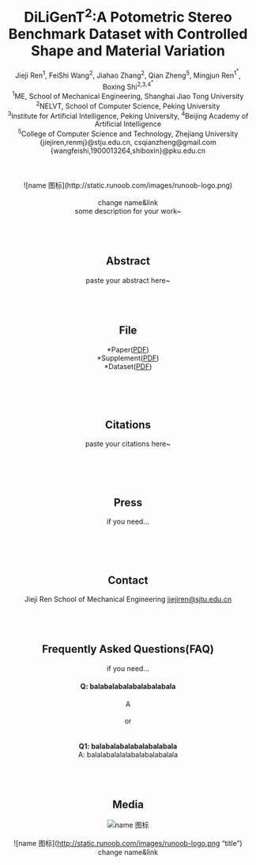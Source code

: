 # <center><b>DiLiGenT<sup>2</sup>:A Potometric Stereo Benchmark Dataset with Controlled Shape and Material Variation</b></center>
<center>Jieji Ren<sup>1</sup>, FeiShi Wang<sup>2</sup>, Jiahao Zhang<sup>2</sup>, Qian Zheng<sup>5</sup>, Mingjun Ren<sup>1<sup>*</sup></sup>, Boxing Shi<sup>2,3,4<sup>*</sup></sup></center>
<center><sup>1</sup>ME, School of Mechanical Engineering, Shanghai Jiao Tong University</center> 
<center><sup>2</sup>NELVT, School of Computer Science, Peking University</center>
<center><sup>3</sup>Institute for Artificial Intelligence, Peking University, <sup>4</sup>Beijing Academy of Artificial Intelligence</center>
<center><sup>5</sup>College of Computer Science and Technology, Zhejiang University</center>
<center>{jiejiren,renmj}@stju.edu.cn, csqianzheng@gmail.com</center>
<center>{wangfeishi,1900013264,shiboxin}@pku.edu.cn</center>
<br/><br/><br/>
<center>![name 图标](http://static.runoob.com/images/runoob-logo.png)<center>
<br/>
change name&link
<br/>
some description for your work~
<br/><br/><br/><br/>
  
## Abstract
paste your abstract here~
<br/><br/><br/><br/>  
  
## File
*Paper([PDF](ww.baidu.com))    
*Supplement([PDF](ww.baidu.com))    
*Dataset([PDF](ww.baidu.com))    
<br/><br/><br/><br/> 
  
## Citations
paste your citations here~   
<br/><br/><br/><br/> 
  
## Press
if you need...   
<br/><br/><br/><br/>    

## Contact
Jieji Ren
School of Mechanical Engineering
<jiejiren@sjtu.edu.cn>
<br/><br/><br/><br/>

## Frequently Asked Questions(FAQ)
if you need...   
#### Q: balabalabalabalabalabala
A<br/><br/>
or<br/><br/>  
**Q1: balabalabalabalabalabala**<br/>
A: balalabalalalabalabalabalala
<br/><br/><br/><br/>  

## Media
![name 图标](http://static.runoob.com/images/runoob-logo.png)<br/>    
![name 图标](http://static.runoob.com/images/runoob-logo.png “title”)    
change name&link


